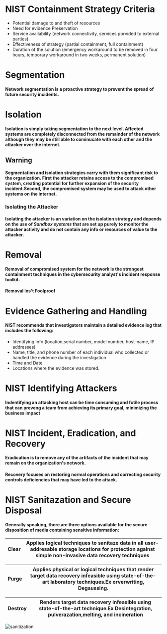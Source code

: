 
# NIST Containment  Strategy Criteria

- Potential damage to and theft of resources
- Need for evidence Preservation
- Service availability (network connectivity, services porvided to external parties)
- Effectiveness of strategy (partial containment, full containment)
- Duration of the solution (emergency workaround to be removed in four hours, temporary workaround in two weeks, permanent solution)

# Segmentation
#### Network segmentation is a proactive strategy to prevent the spread of future security incidents.

# Isolation
#### Isolation is simply taking segmentation to the next level. Affected systems are completely disconnected from the remainder of the network although they may be still able to cominucate with each other and the attacker over the internet.

## Warning
#### Segmentation and isolation strategies carry with them significant risk to the organization. First the attacker retains access to the compromised system, creating potential for further  expansion of the security incident.Second, the compromised system may be used to attack other systems on the internet.

### Isolating the Attacker
#### Isolating the attacker is an variation on the isolation strategy and depends on the use of ***Sandbox systems*** that are set up purely to monitor the attacker activity and do not  contain any info or resources of value to the attacker. 

# Removal 
#### Removal of compromised system for the network is the strongest containment techniques in the cybersecurity analyst's incident response toolkit.

#### Removal Ins't Foolproof

# Evidence Gathering and Handling
#### NIST recommends that investigators maintain a detailed evidence log that includes the following:
- Identifying info (location,serial number, model number, host-name, IP  addresses)
- Name, title, and phone number of each individual who collected or handled the evidence during the investigation
- Time and Date 
- Locations where the evidence was stored.

# NIST Identifying Attackers
#### Indentifying an attacking host can be time consuming and futile process that can preveng a team from achieving its primary goal, minimizing the business impact

# NIST Incident, Eradication, and Recovery

#### Eradication is to remove any of the artifacts of the incident that may remain on the organization's network.
#### Recovery focuses on restoring normal operations and correcting security controls deficiencies that may have led to the attack.

# NIST Sanitazation and Secure Disposal
#### Generally speaking, there are three options available for the secure disposition of media containing sensitive information:
|Clear| Applies logical techniques to sanitaze data in all user-addresable storage locations for protection against simple non-invasive data recovery techniques|
|---|---|

|Purge|Applies physical or logical techniques that render target data recovery infeasible using state-of-the-art laboratory techniques.Ex orverwriting, Degaussing.|
|---|---|

|Destroy|Renders target data recovery infeasible using state-of-the-art technique.Ex Desintegration, pulverazation,melting, and incineration|
|---|---|

![sanitization](https://cdn.shortpixel.ai/client/q_lossless,ret_img,w_629/https://www.ewastesecurity.com/wp-content/uploads/2016/11/Screen-Shot-2017-05-03-at-2.09.40-PM.png)

